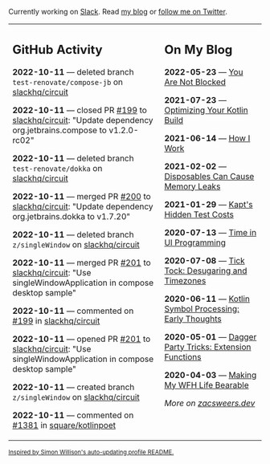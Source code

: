 Currently working on [Slack](https://slack.com/). Read [my blog](https://zacsweers.dev/) or [follow me on Twitter](https://twitter.com/ZacSweers).

<table><tr><td valign="top" width="60%">

## GitHub Activity
<!-- githubActivity starts -->
**2022-10-11** — deleted branch `test-renovate/compose-jb` on [slackhq/circuit](https://github.com/slackhq/circuit)

**2022-10-11** — closed PR [#199](https://github.com/slackhq/circuit/pull/199) to [slackhq/circuit](https://github.com/slackhq/circuit): "Update dependency org.jetbrains.compose to v1.2.0-rc02"

**2022-10-11** — deleted branch `test-renovate/dokka` on [slackhq/circuit](https://github.com/slackhq/circuit)

**2022-10-11** — merged PR [#200](https://github.com/slackhq/circuit/pull/200) to [slackhq/circuit](https://github.com/slackhq/circuit): "Update dependency org.jetbrains.dokka to v1.7.20"

**2022-10-11** — deleted branch `z/singleWindow` on [slackhq/circuit](https://github.com/slackhq/circuit)

**2022-10-11** — merged PR [#201](https://github.com/slackhq/circuit/pull/201) to [slackhq/circuit](https://github.com/slackhq/circuit): "Use singleWindowApplication in compose desktop sample"

**2022-10-11** — commented on [#199](https://github.com/slackhq/circuit/pull/199#issuecomment-1275097185) in [slackhq/circuit](https://github.com/slackhq/circuit)

**2022-10-11** — opened PR [#201](https://github.com/slackhq/circuit/pull/201) to [slackhq/circuit](https://github.com/slackhq/circuit): "Use singleWindowApplication in compose desktop sample"

**2022-10-11** — created branch `z/singleWindow` on [slackhq/circuit](https://github.com/slackhq/circuit)

**2022-10-11** — commented on [#1381](https://github.com/square/kotlinpoet/issues/1381#issuecomment-1274732709) in [square/kotlinpoet](https://github.com/square/kotlinpoet)
<!-- githubActivity ends -->
</td><td valign="top" width="40%">

## On My Blog
<!-- blog starts -->
**2022-05-23** — [You Are Not Blocked](https://www.zacsweers.dev/you-are-not-blocked/)

**2021-07-23** — [Optimizing Your Kotlin Build](https://www.zacsweers.dev/optimizing-your-kotlin-build/)

**2021-06-14** — [How I Work](https://www.zacsweers.dev/how-i-work/)

**2021-02-02** — [Disposables Can Cause Memory Leaks](https://www.zacsweers.dev/disposables-can-cause-memory-leaks/)

**2021-01-29** — [Kapt's Hidden Test Costs](https://www.zacsweers.dev/kapts-hidden-test-costs/)

**2020-07-13** — [Time in UI Programming](https://www.zacsweers.dev/time-in-ui/)

**2020-07-08** — [Tick Tock: Desugaring and Timezones](https://www.zacsweers.dev/ticktock-desugaring-timezones/)

**2020-06-11** — [Kotlin Symbol Processing: Early Thoughts](https://www.zacsweers.dev/kotlin-symbol-processor-early-thoughts/)

**2020-05-01** — [Dagger Party Tricks: Extension Functions](https://www.zacsweers.dev/dagger-party-tricks-extension-functions/)

**2020-04-03** — [Making My WFH Life Bearable](https://www.zacsweers.dev/making-wfh-life-bearable/)
<!-- blog ends -->
_More on [zacsweers.dev](https://zacsweers.dev/)_
</td></tr></table>

<sub><a href="https://simonwillison.net/2020/Jul/10/self-updating-profile-readme/">Inspired by Simon Willison's auto-updating profile README.</a></sub>